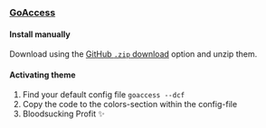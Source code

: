 ### [GoAccess](https://goaccess.io)

#### Install manually

Download using the [GitHub `.zip` download](https://github.com/dracula/GoAccess/archive/main.zip) option and unzip them.

#### Activating theme

1. Find your default config file ```goaccess --dcf```
2. Copy the code to the colors-section within the config-file 
3. Bloodsucking Profit ✨
